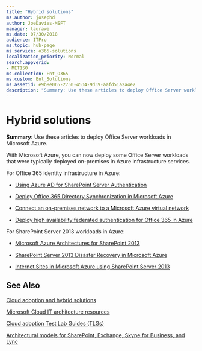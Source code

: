 ```yaml
---
title: "Hybrid solutions"
ms.author: josephd
author: JoeDavies-MSFT
manager: laurawi
ms.date: 07/30/2018
audience: ITPro
ms.topic: hub-page
ms.service: o365-solutions
localization_priority: Normal
search.appverid:
- MET150
ms.collection: Ent_O365
ms.custom: Ent_Solutions
ms.assetid: e9b8e065-2750-4534-9d39-aafd51a2a4e2
description: "Summary: Use these articles to deploy Office Server workloads in Microsoft Azure."
---
```


# Hybrid solutions

 **Summary:** Use these articles to deploy Office Server workloads in Microsoft Azure.
  
With Microsoft Azure, you can now deploy some Office Server workloads that were typically deployed on-premises in Azure infrastructure services.
  
For Office 365 identity infrastructure in Azure:

- [Using Azure AD for SharePoint Server Authentication](using-azure-ad-for-sharepoint-server-authentication.md)

- [Deploy Office 365 Directory Synchronization in Microsoft Azure](deploy-office-365-directory-synchronization-dirsync-in-microsoft-azure.md)
  
- [Connect an on-premises network to a Microsoft Azure virtual network](connect-an-on-premises-network-to-a-microsoft-azure-virtual-network.md)
    
- [Deploy high availability federated authentication for Office 365 in Azure](deploy-high-availability-federated-authentication-for-office-365-in-azure.md)
    
For SharePoint Server 2013 workloads in Azure:
  
- [Microsoft Azure Architectures for SharePoint 2013](microsoft-azure-architectures-for-sharepoint-2013.md)
    
- [SharePoint Server 2013 Disaster Recovery in Microsoft Azure](sharepoint-server-2013-disaster-recovery-in-microsoft-azure.md)
    
- [Internet Sites in Microsoft Azure using SharePoint Server 2013](internet-sites-in-microsoft-azure-using-sharepoint-server-2013.md)
  
  
## See Also

[Cloud adoption and hybrid solutions](cloud-adoption-and-hybrid-solutions.md)
  
[Microsoft Cloud IT architecture resources](microsoft-cloud-it-architecture-resources.md)
  
[Cloud adoption Test Lab Guides (TLGs)](cloud-adoption-test-lab-guides-tlgs.md)
  
[Architectural models for SharePoint, Exchange, Skype for Business, and Lync](architectural-models-for-sharepoint-exchange-skype-for-business-and-lync.md)



